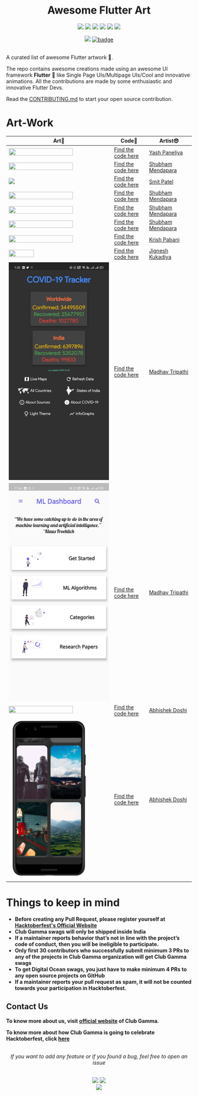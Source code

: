 <h1 align="center">Awesome Flutter Art</h1>
<div align="center">  
<a href="https://github.com/clubgamma/Awesome-Flutter-Art/stargazers"><img src="https://img.shields.io/github/stars/clubgamma/Awesome-Flutter-Art?style=flat"/></a>
<a href="https://github.com/clubgamma/Awesome-Flutter-Art/network/members"><img src="https://img.shields.io/github/forks/clubgamma/Awesome-Flutter-Art?style=flat"/></a>
<a href="https://github.com/clubgamma/Awesome-Flutter-Art/pulls"><img src="https://img.shields.io/github/issues-pr/clubgamma/Awesome-Flutter-Art?style=flat?color=yellow"/></a>
<a href="https://github.com/clubgamma/Awesome-Flutter-Art/issues"><img src="https://img.shields.io/github/issues/clubgamma/Awesome-Flutter-Art?style=flat"/></a>
<a href="https://github.com/clubgamma/Awesome-Flutter-Art/graphs/contributors"><img src="https://img.shields.io/github/contributors/clubgamma/Awesome-Flutter-Art?color=orange"/></a>
<a href="https://github.com/clubgamma/Awesome-Flutter-Art/blob/master/LICENSE"><img src="https://img.shields.io/github/license/clubgamma/Awesome-Flutter-Art?color=1abc9c"/></a>
<br>
  
[![](https://img.shields.io/badge/Club_Gamma-Code_of_conduct-%23FF0000.svg?&style=flat&logoColor=white&color=red)](https://clubgamma.github.io/code-of-conduct/)
[![badge](https://img.shields.io/endpoint?url=https://gist.githubusercontent.com/rudrabarad/5f367b75ae6ff53bb868f3d56567b1df/raw/discord.json)](https://discord.gg/kjnp6wU)
<br><br>
</div>

A curated list of awesome Flutter artwork 🤩.

The repo contains awesome creations made using an awesome UI framework **Flutter** 💙 like Single Page UIs/Multipage UIs/Cool and innovative animations. All the contributions are made by some enthusiastic and innovative Flutter Devs.

Read the [CONTRIBUTING.md](https://github.com/clubgamma/Awesome-Flutter-Art/blob/master/CONTRIBUTING.md) to start your open source contribution.

# Art-Work

| Art💖                                                                                                                                  | Code📃                                                                                                             | Artist😎                                               |
| -------------------------------------------------------------------------------------------------------------------------------------- | ------------------------------------------------------------------------------------------------------------------ | ------------------------------------------------------ |
| <img src="https://github.com/clubgamma/Awesome-Flutter-Art/blob/master/yashpaneliya/dash2.JPG" width=80% height=60%>                   | [Find the code here](https://github.com/clubgamma/Awesome-Flutter-Art/blob/master/yashpaneliya/main.dart)          | [Yash Paneliya](https://github.com/yashpaneliya)       |
| <img src="https://user-images.githubusercontent.com/58872826/94798939-fd87a080-03ff-11eb-9a9d-b2bfb8418139.gif" width=80% height=60%>  | [Find the code here](https://github.com/Shubham-2007/Awesome-Flutter-Art/blob/master/Shubham-2007/time_clock)      | [Shubham Mendapara](https://github.com/Shubham-2007)   |
| <img src="https://github.com/smit4297/Awesome-Flutter-Art/blob/master/smitpatel/login.jpeg" >                                          | [Find the code here](https://github.com/smit4297/Awesome-Flutter-Art/blob/master/smitpatel/login.dart)             | [Smit Patel](https://github.com/smit4297)              |
| <img src="https://user-images.githubusercontent.com/58872826/94799325-91596c80-0400-11eb-8d7f-3d0296f62c25.gif" width=80% height=60%>  | [Find the code here](https://github.com/Shubham-2007/Awesome-Flutter-Art/blob/master/Shubham-2007/loginUI)         | [Shubham Mendapara](https://github.com/Shubham-2007)   |
| <img src="https://user-images.githubusercontent.com/58872826/94800902-e4342380-0402-11eb-9b4b-478cacfa0148.jpeg" width=80% height=60%> | [Find the code here](https://github.com/Shubham-2007/Awesome-Flutter-Art/blob/master/Shubham-2007/custom_clock)    | [Shubham Mendapara](https://github.com/Shubham-2007)   |
| <img src="https://user-images.githubusercontent.com/58872826/94801965-7983e780-0404-11eb-9c8a-678254ebc425.gif" width=80% height=60%>  | [Find the code here](https://github.com/Shubham-2007/Awesome-Flutter-Art/blob/master/Shubham-2007/car_demo)        | [Shubham Mendapara](https://github.com/Shubham-2007)   |
| <img src="https://user-images.githubusercontent.com/58872848/94804275-2b70e300-0408-11eb-9360-9b24678b9d50.jpg" width=80% height=60%>  | [Find the code here](https://github.com/krish-pabani/Awesome-Flutter-Art/blob/master/krish-pabani/categories_card) | [Krish Pabani](https://github.com/krish-pabani)        |
| <img src="https://github.com/jerry2501/Awesome-Flutter-Art/blob/master/jerry2501/jerry2501.jpg" width=50% height=30%>                  | [Find the code here](https://github.com/jerry2501/Awesome-Flutter-Art/blob/master/jerry2501/main.dart)             | [Jignesh Kukadiya](https://github.com/jerry2501)       |
| ![covid_tracker](madhavtripathi05/images/covid_tracker.jpeg)                                                                           | [Find the code here](https://github.com/madhavtripathi05/COVID_19_TRACKER)                                         | [Madhav Tripathi](https://github.com/madhavtripathi05) |
| ![ml_dashboard](madhavtripathi05/images/ml_dashboard.jpeg)                                                                             | [Find the code here](https://github.com/madhavtripathi05/ml_examples)                                              | [Madhav Tripathi](https://github.com/madhavtripathi05) |
| <img src="https://github.com/AbhishekDoshi26/Awesome-Flutter-Art/blob/master/AbhishekDoshi26/output.gif" width=80% height=60%> | [Find the code here](https://github.com/AbhishekDoshi26/Awesome-Flutter-Art/blob/master/AbhishekDoshi26/main.dart) | [Abhishek Doshi](https://github.com/AbhishekDoshi26) |
| <img src="https://github.com/AbhishekDoshi26/Awesome-Flutter-Art/blob/master/AbhishekDoshi26/wallpaper.png" width=80% height=60%> | [Find the code here](https://github.com/AbhishekDoshi26/Awesome-Flutter-Art/blob/master/AbhishekDoshi26/main_wallpaper.dart) | [Abhishek Doshi](https://github.com/AbhishekDoshi26) |

# Things to keep in mind

- **Before creating any Pull Request, please register yourself at [Hacktoberfest's Official Website](https://hacktoberfest.digitalocean.com/)**
- **Club Gamma swags will only be shipped inside India**
- **If a maintainer reports behavior that’s not in line with the project’s code of conduct, then you will be ineligible to participate.**
- **Only first 30 contributors who successfully submit minimum 3 PRs to any of the projects in Club Gamma organization will get Club Gamma swags**
- **To get Digital Ocean swags, you just have to make minimum 4 PRs to any open source projects on GitHub**
- **If a maintainer reports your pull request as spam, it will not be counted towards your participation in Hacktoberfest.**

## Contact Us

**To know more about us, visit [official website](https://clubgamma.github.io/) of Club Gamma.**

**To know more about how Club Gamma is going to celebrate Hacktoberfest, click [here](https://clubgamma.github.io/hacktoberfest/)**

<br>
<div align="center">  
<i>If you want to add any feature or if you found a bug, feel free to open an issue</i><br><br>

![](https://img.shields.io/badge/Star-If_Liked-%23FF0000.svg?&style=flat&logoColor=white&color=white)
![](https://img.shields.io/badge/Fork-If_you_found_interesting-%23FF0000.svg?&style=flat&logoColor=white&color=white)<br>
<a href="https://github.com/clubgamma/Awesome-Flutter-Art/issues/new"><img src="https://img.shields.io/badge/Query-Ask_Us_Anything-blue"/></a><br>
<br>

</div>
